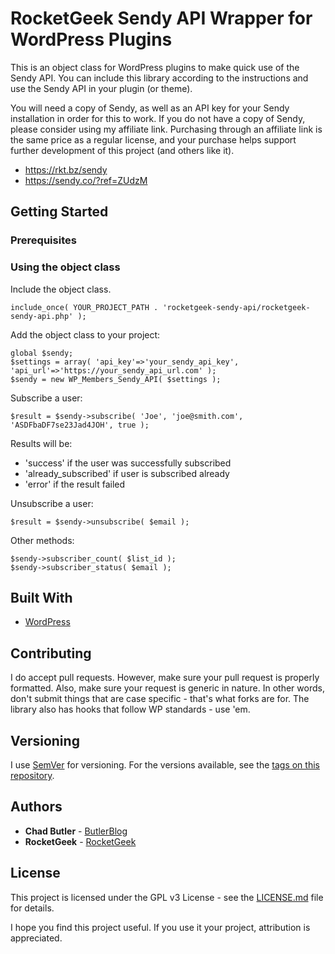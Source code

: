 # RocketGeek Sendy API Wrapper for WordPress Plugins

This is an object class for WordPress plugins to make quick use of the Sendy API. You can include this library according to the instructions and use the Sendy API in your plugin (or theme).

You will need a copy of Sendy, as well as an API key for your Sendy installation in order for this to work.  If you do not have a copy of Sendy, please consider using my affiliate link.  Purchasing through an affiliate link is the same price as a regular license, and your purchase helps support further development of this project (and others like it).

* https://rkt.bz/sendy
* https://sendy.co/?ref=ZUdzM

## Getting Started

### Prerequisites

### Using the object class

Include the object class.

```
include_once( YOUR_PROJECT_PATH . 'rocketgeek-sendy-api/rocketgeek-sendy-api.php' );
```

Add the object class to your project:
```
global $sendy;
$settings = array( 'api_key'=>'your_sendy_api_key', 'api_url'=>'https://your_sendy_api_url.com' );
$sendy = new WP_Members_Sendy_API( $settings );
```

Subscribe a user:
```
$result = $sendy->subscribe( 'Joe', 'joe@smith.com', 'ASDFbaDF7se23Jad4JOH', true );
```

Results will be:
 * 'success' if the user was successfully subscribed
 * 'already_subscribed' if user is subscribed already
 * 'error' if the result failed

Unsubscribe a user:
```
$result = $sendy->unsubscribe( $email );
```

Other methods:
```
$sendy->subscriber_count( $list_id );
$sendy->subscriber_status( $email );
```

## Built With

* [WordPress](https://make.wordpress.org/)

## Contributing

I do accept pull requests. However, make sure your pull request is properly formatted. Also, make sure your request is generic in nature. In other words, don't submit things that are case specific - that's what forks are for. The library also has hooks that follow WP standards - use 'em.

## Versioning

I use [SemVer](http://semver.org/) for versioning. For the versions available, see the [tags on this repository](https://github.com/rocketgeek/jquery_tabs/tags). 

## Authors

* **Chad Butler** - [ButlerBlog](https://github.com/butlerblog)
* **RocketGeek** - [RocketGeek](https://github.com/rocketgeek)

## License

This project is licensed under the GPL v3 License - see the [LICENSE.md](LICENSE.md) file for details.

I hope you find this project useful. If you use it your project, attribution is appreciated.